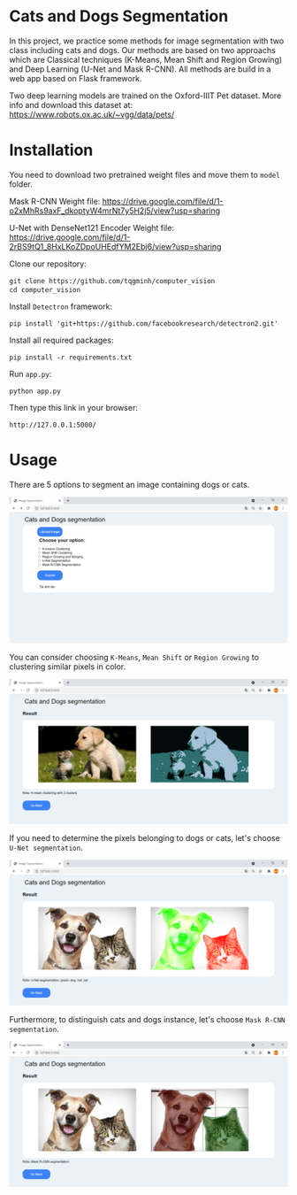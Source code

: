 # Cats and Dogs Segmentation

In this project, we practice some methods for image segmentation with two class including cats and dogs. Our methods are based on two approachs which are Classical techniques (K-Means, Mean Shift and Region Growing) and Deep Learning (U-Net and Mask R-CNN). All methods are build in a web app based on Flask framework.

Two deep learning models are trained on the Oxford-IIIT Pet dataset. More info and download this dataset at: https://www.robots.ox.ac.uk/~vgg/data/pets/

# Installation

You need to download two pretrained weight files and move them to `model` folder.

Mask R-CNN Weight file: https://drive.google.com/file/d/1-o2xMhRs9axF_dkoptyW4mrNt7y5H2j5/view?usp=sharing

U-Net with DenseNet121 Encoder Weight file: https://drive.google.com/file/d/1-2rBS9tQ1_8HxLKoZDpoUHEdfYM2Ebj6/view?usp=sharing

Clone our repository:

```
git clone https://github.com/tqgminh/computer_vision
cd computer_vision
```

Install `Detectron` framework:

```
pip install 'git+https://github.com/facebookresearch/detectron2.git'
```

Install all required packages:

```
pip install -r requirements.txt
```

Run `app.py`:

```
python app.py
```

Then type this link in your browser:

```
http://127.0.0.1:5000/
```

# Usage

There are 5 options to segment an image containing dogs or cats.

![alt text](https://github.com/tqgminh/computer_vision/blob/main/images/options.png?raw=true)

You can consider choosing `K-Means`, `Mean Shift` or `Region Growing` to clustering similar pixels in color.

![alt text](https://github.com/tqgminh/computer_vision/blob/main/images/kmeans.png?raw=true)

If you need to determine the pixels belonging to dogs or cats, let's choose `U-Net segmentation`.

![alt text](https://github.com/tqgminh/computer_vision/blob/main/images/unet.png?raw=true)

Furthermore, to distinguish cats and dogs instance, let's choose `Mask R-CNN segmentation`.

![alt text](https://github.com/tqgminh/computer_vision/blob/main/images/mask_rcnn.png?raw=true)
